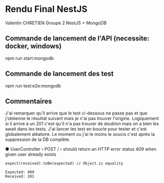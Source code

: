 # Rendu Final NestJS
Valentin CHRETIEN
Groupe 2
NestJS + MongoDB

## Commande de lancement de l'API (necessite: docker, windows)
npm run start:mongodb

## Commande de lancement des test
npm run test:e2e:mongodb

## Commentaires
J'ai remarquer qu'il arrive que le test ci-dessous ne passe pas et que j'obtienne le résultat suivant mais je n'ai pas trouver l'origine.
Logiquement si il arrive à un 201 c'est qu'il n'a pas trouver de doublon mais on a bien les await dans les tests.
J'ai lancer les test en boucle pour tester et c'est globalement aléatoire.
Le moment ou j'ai le moins le soucis c'est après la suppression de la DB complète.

● UserController › POST / › should return an HTTP error status 409 when given user already exists

    expect(received).toBe(expected) // Object.is equality

    Expected: 409
    Received: 201